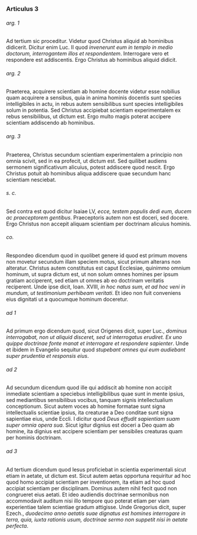 ### Articulus 3

###### arg. 1
Ad tertium sic proceditur. Videtur quod Christus aliquid ab hominibus didicerit. Dicitur enim Luc. II quod *invenerunt eum in templo in medio doctorum, interrogantem illos et respondentem*. Interrogare vero et respondere est addiscentis. Ergo Christus ab hominibus aliquid didicit.

###### arg. 2
Praeterea, acquirere scientiam ab homine docente videtur esse nobilius quam acquirere a sensibus, quia in anima hominis docentis sunt species intelligibiles in actu, in rebus autem sensibilibus sunt species intelligibiles solum in potentia. Sed Christus accipiebat scientiam experimentalem ex rebus sensibilibus, ut dictum est. Ergo multo magis poterat accipere scientiam addiscendo ab hominibus.

###### arg. 3
Praeterea, Christus secundum scientiam experimentalem a principio non omnia scivit, sed in ea profecit, ut dictum est. Sed quilibet audiens sermonem significativum alicuius, potest addiscere quod nescit. Ergo Christus potuit ab hominibus aliqua addiscere quae secundum hanc scientiam nesciebat.

###### s. c.
Sed contra est quod dicitur Isaiae LV, *ecce, testem populis dedi eum, ducem ac praeceptorem gentibus*. Praeceptoris autem non est doceri, sed docere. Ergo Christus non accepit aliquam scientiam per doctrinam alicuius hominis.

###### co.
Respondeo dicendum quod in quolibet genere id quod est primum movens non movetur secundum illam speciem motus, sicut primum alterans non alteratur. Christus autem constitutus est caput Ecclesiae, quinimmo omnium hominum, ut supra dictum est, ut non solum omnes homines per ipsum gratiam acciperent, sed etiam ut omnes ab eo doctrinam veritatis reciperent. Unde ipse dicit, Ioan. XVIII, *in hoc natus sum, et ad hoc veni in mundum, ut testimonium perhibeam veritati*. Et ideo non fuit conveniens eius dignitati ut a quocumque hominum doceretur.

###### ad 1
Ad primum ergo dicendum quod, sicut Origenes dicit, super Luc., *dominus interrogabat, non ut aliquid disceret, sed ut interrogatus erudiret. Ex uno quippe doctrinae fonte manat et interrogare et respondere sapienter*. Unde et ibidem in Evangelio sequitur quod *stupebant omnes qui eum audiebant super prudentia et responsis eius*.

###### ad 2
Ad secundum dicendum quod ille qui addiscit ab homine non accipit inmediate scientiam a speciebus intelligibilibus quae sunt in mente ipsius, sed mediantibus sensibilibus vocibus, tanquam signis intellectualium conceptionum. Sicut autem voces ab homine formatae sunt signa intellectualis scientiae ipsius, ita creaturae a Deo conditae sunt signa sapientiae eius, unde Eccli. I dicitur quod *Deus effudit sapientiam suam super omnia opera sua*. Sicut igitur dignius est doceri a Deo quam ab homine, ita dignius est accipere scientiam per sensibiles creaturas quam per hominis doctrinam.

###### ad 3
Ad tertium dicendum quod Iesus proficiebat in scientia experimentali sicut etiam in aetate, ut dictum est. Sicut autem aetas opportuna requiritur ad hoc quod homo accipiat scientiam per inventionem, ita etiam ad hoc quod accipiat scientiam per disciplinam. Dominus autem nihil fecit quod non congrueret eius aetati. Et ideo audiendis doctrinae sermonibus non accommodavit auditum nisi illo tempore quo poterat etiam per viam experientiae talem scientiae gradum attigisse. Unde Gregorius dicit, super Ezech., *duodecimo anno aetatis suae dignatus est homines interrogare in terra, quia, iuxta rationis usum, doctrinae sermo non suppetit nisi in aetate perfecta*.


